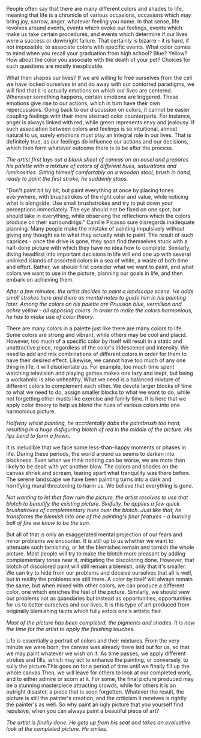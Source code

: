People often say that there are many different colors and shades to life, meaning that life is a chronicle of various occasions, occasions which may bring joy, sorrow, anger, whatever feeling you name. In that sense, life revolves around events, events which evoke our feelings, events which make us take certain procedures, and events which determine if our lives were a success or downright failure. That certainly is bizarre - it is hard, if not impossible, to associate colors with specific events. What color comes to mind when you recall your graduation from high school? Blue? Yellow? How about the color you associate with the death of your pet? Choices for such questions are mostly inexplicable.

What then shapes our lives? If we are willing to free ourselves from the cell we have locked ourselves in and do away with our contorted paradigms, we will find that it is actually emotions on which our lives are centered. Whenever something happens, certain emotions are triggered. These emotions give rise to our actions, which in turn have their own repercussions. Going back to our discussion on colors, it cannot be easier coupling feelings with their more abstract color counterparts. For instance, anger is always linked with red, while green represents envy and jealousy. If such association between colors and feelings is so intuitional, almost natural to us, surely emotions must play an integral role in our lives. That is definitely true, as our feelings do influence our actions and our decisions, which then form whatever outcome there is to be after the process.

_The artist first lays out a blank sheet of canvas on an easel and prepares his palette with a mixture of colors of different hues, saturations and luminosities. Sitting himself comfortably on a wooden stool, brush in hand, ready to paint the first stroke, he suddenly stops._

"Don't paint bit by bit, but paint everything at once by placing tones everywhere, with brushstrokes of the right color and value, while noticing what is alongside. Use small brushstrokes and try to put down your perceptions immediately. The eye should not be fixed on one spot, but should take in everything, while observing the reflections which the colors produce on their surroundings." Camille Picasso sure disregards inadequate planning. Many people make the mistake of painting impulsively without giving any thought as to what they actually wish to paint. The result of such caprices - once the drive is gone, they soon find themselves stuck with a half-done picture with which they have no idea how to complete. Similarly, diving headfirst into important decisions in life will end one up with several unlinked islands of assorted colors in a sea of white, a waste of both time and effort. Rather, we should first consider what we want to paint, and what colors we want to use in the picture, planning our goals in life, and then embark on achieving them.

_After a few minutes, the artist decides to paint a landscape scene. He adds small strokes here and there as mental notes to guide him in his painting later. Among the colors on his palette are Prussian blue, vermillion and ochre yellow - all opposing colors. In order to make the colors harmonious, he has to make use of color theory._
 
There are many colors in a palette just like there are many colors to life. Some colors are strong and vibrant, while others may be cool and placid. However, too much of a specific color by itself will result in a static and unattractive piece, regardless of the color's iridescence and intensity. We need to add and mix combinations of different colors in order for them to have their desired effect. Likewise, we cannot have too much of any one thing in life, it will disorientate us. For example, too much time spent watching television and playing games makes one lazy and inept, but being a workaholic is also unhealthy. What we need is a balanced mixture of different colors to complement each other. We devote larger blocks of time to what we need to do, assign smaller blocks to what we want to do, while not forgetting other musts like exercise and family time. It is here that we apply color theory to help us blend the hues of various colors into one harmonious picture.

_Halfway whilst painting, he accidentally dabs the paintbrush too hard, resulting in a huge disfiguring blotch of red in the middle of the picture. His lips bend to form a frown._

It is ineludible that we face some less-than-happy moments or phases in life. During these periods, the world around us seems to darken into blackness. Even when we think nothing can be worse, we are more than likely to be dealt with yet another blow. The colors and shades on the canvas shriek and scream, tearing apart what tranquility was there before. The serene landscape we have been painting turns into a dark and horrifying mural threatening to harm us. We believe that everything is gone.

_Not wanting to let that flaw ruin the picture, the artist resolves to use that blotch to beautify the existing picture. Skilfully, he applies a few quick brushstrokes of complementary hues over the blotch. Just like that, he transforms the blemish into one of the painting's finer features - a burning ball of fire we know to be the sun._

But all of that is only an exaggerated mental projection of our fears and minor problems we encounter. It is still up to us whether we want to attenuate such tarnishing, or let the blemishes remain and tarnish the whole picture. Most people will try to make the blotch more pleasant by adding complementary tones near it, mitigating the discoloring done. However, that blotch of discolored paint will still remain a blemish, only that it's smaller. We can try to hide from our problems and deceive ourselves that all is well, but in reality the problems are still there. A color by itself will always remain the same, but when mixed with other colors, we can produce a different color, one which enriches the feel of the picture. Similarly, we should view our problems not as quandaries but instead as opportunities, opportunities for us to better ourselves and our lives. It is this type of art produced from originally blemishing taints which fully extols one's artistic flair.

_Most of the picture has been completed, the pigments and shades. It is now the time for the artist to apply the finishing touches._

Life is essentially a portrait of colors and their mixtures. From the very minute we were born, the canvas was already there laid out for us, so that we may paint whatever we wish on it. As time passes, we apply different strokes and fills, which may act to enhance the painting, or conversely, to sully the picture.This goes on for a period of time until we finally fill up the whole canvas.Then, we will leave for others to look at our completed work, and to either admire or scorn at it. For some, the final picture produced may be a stunning masterpiece attracting crowds, while for others it is an outright disaster, a piece that is soon forgotten. Whatever the result, the picture is still the painter's creation, and the criticism it receives is rightly the painter's as well. So why paint an ugly picture that you yourself find repulsive, when you can always paint a beautiful piece of art?

_The artist is finally done. He gets up from his seat and takes an evaluative look at the completed picture. He smiles._